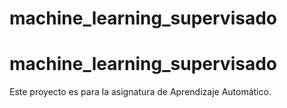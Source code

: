 # machine_learning_supervisado
# machine_learning_supervisado
Este proyecto es para la asignatura de Aprendizaje Automático.
